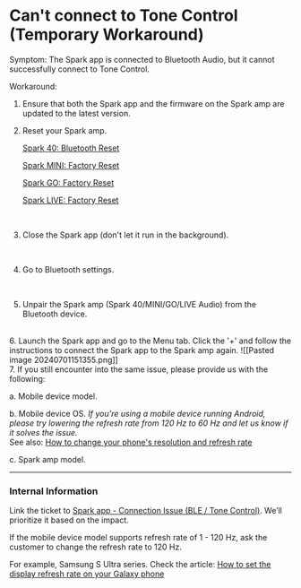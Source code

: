 # Can't connect to Tone Control (Temporary Workaround)

Symptom: The Spark app is connected to Bluetooth Audio, but it cannot successfully connect to Tone Control.

Workaround:

1. Ensure that both the Spark app and the firmware on the Spark amp are updated to the latest version. 
   <br>
2. Reset your Spark amp. 
   
   [Spark 40: Bluetooth Reset](https://help.positivegrid.com/hc/en-us/articles/8283231788685-Reset-Bluetooth-on-Spark-amp)
   
   [Spark MINI: Factory Reset](https://help.positivegrid.com/hc/en-us/articles/5987144973453-Factory-Reset-for-Spark-MINI)
   
   [Spark GO: Factory Reset](https://help.positivegrid.com/hc/en-us/articles/13745048863757-Factory-Reset-for-Spark-GO)
   
   [Spark LIVE: Factory Reset](https://help.positivegrid.com/hc/en-us/articles/23210125423501-Factory-Reset-for-Spark-LIVE)
   
   <br>
3. Close the Spark app (don't let it run in the background).
   
   <br>
4. Go to Bluetooth settings. 
   
   <br>
5. Unpair the Spark amp (Spark 40/MINI/GO/LIVE Audio) from the Bluetooth device.
   
<br>
6. Launch the Spark app and go to the Menu tab. Click the '+' and follow the instructions to connect the Spark app to the Spark amp again.
   ![[Pasted image 20240701151355.png]]
<br>
7. If you still encounter into the same issue, please provide us with the following:

a. Mobile device model.

b. Mobile device OS.
   *If you're using a mobile device running Android, please try lowering the refresh rate from 120 Hz to 60 Hz and let us know if it solves the issue.*	   
   See also:
  [How to change your phone's resolution and refresh rate](https://www.androidcentral.com/how-change-your-phones-resolution-and-refresh-rate)    

c. Spark amp model.


---
### Internal Information
Link the ticket to [Spark app - Connection Issue (BLE / Tone Control)](https://positivegrid.zendesk.com/agent/tickets/490915).
We’ll prioritize it based on the impact.

If the mobile device model supports refresh rate of 1 - 120 Hz, ask the customer to change the refresh rate to 120 Hz.

For example, Samsung S Ultra series. Check the article:
[How to set the display refresh rate on your Galaxy phone](https://www.samsung.com/latin_en/support/mobile-devices/how-to-set-the-display-refresh-rate-on-your-galaxy-phone/#:~:text=Adaptive%3A%20Enjoy%20smoother%20animations%20and,situations%20to%20conserve%20battery%20power.)
